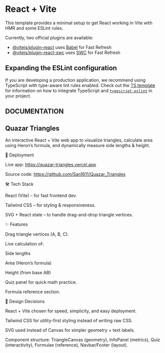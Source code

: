 # React + Vite

This template provides a minimal setup to get React working in Vite with HMR and some ESLint rules.

Currently, two official plugins are available:

- [@vitejs/plugin-react](https://github.com/vitejs/vite-plugin-react/blob/main/packages/plugin-react) uses [Babel](https://babeljs.io/) for Fast Refresh
- [@vitejs/plugin-react-swc](https://github.com/vitejs/vite-plugin-react/blob/main/packages/plugin-react-swc) uses [SWC](https://swc.rs/) for Fast Refresh

## Expanding the ESLint configuration

If you are developing a production application, we recommend using TypeScript with type-aware lint rules enabled. Check out the [TS template](https://github.com/vitejs/vite/tree/main/packages/create-vite/template-react-ts) for information on how to integrate TypeScript and [`typescript-eslint`](https://typescript-eslint.io) in your project.

## DOCUMENTATION

## Quazar Triangles

An interactive React + Vite web app to visualize triangles, calculate area using Heron’s formula, and dynamically measure side lengths & height.

🚀 Deployment

Live app: https://quazar-triangles.vercel.app

Source code:  https://github.com/San1611/Quazar_Triangles

🛠️ Tech Stack

React (Vite) – for fast frontend dev.

Tailwind CSS – for styling & responsiveness.

SVG + React state – to handle drag-and-drop triangle vertices.

✨ Features

Drag triangle vertices (A, B, C).

Live calculation of:

Side lengths

Area (Heron’s formula)

Height (from base AB)

Quiz panel for quick math practice.

Formula reference section.

📐 Design Decisions

React + Vite chosen for speed, simplicity, and easy deployment.

Tailwind CSS for utility-first styling instead of writing raw CSS.

SVG used instead of Canvas for simpler geometry + text labels.

Component structure: TriangleCanvas (geometry), InfoPanel (metrics), Quiz (interactivity), Formulae (reference), Navbar/Footer (layout).
